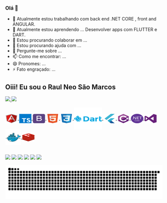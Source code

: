 ### Olá 👋

- 🔭 Atualmente estou trabalhando com back end .NET CORE , front and ANGULAR.
- 🌱 Atualmente estou aprendendo ... Desenvolver apps com FLUTTER e DART.
- 👯 Estou procurando colaborar em ...
- 🤔 Estou procurando ajuda com ...
- 💬 Pergunte-me sobre ...
- 📫 Como me encontrar: ...
- 😄 Pronomes: ...
- ⚡ Fato engraçado: ...

## Oiii! Eu sou o Raul Neo São Marcos
 <div>
  <a href="https://github.com/raulneomarcos">
  <img height="190em" src="https://github-readme-stats.vercel.app/api?username=raulneomarcos&show_icons=true&theme=dracula&include_all_commits=true&count_private=true"/>
  <img height="190em" src="https://github-readme-stats.vercel.app/api/top-langs/?username=raulneomarcos&layout=compact&langs_count=7&theme=dracula"/>
</div>
<div style="display: inline_block"><br>
  <img align="center" alt="Raul-Angularjs" height="30" width="40" src="https://github.com/devicons/devicon/blob/master/icons/angularjs/angularjs-original.svg">
  <img align="center" alt="Raul-Typescript" height="30" width="40" src="https://raw.githubusercontent.com/devicons/devicon/master/icons/typescript/typescript-plain.svg">
  <img align="center" alt="Raul-Bootstrap" height="30" width="40" src="https://github.com/devicons/devicon/blob/master/icons/bootstrap/bootstrap-plain.svg">
  <img align="center" alt="Raul-HTML" height="30" width="40" src="https://raw.githubusercontent.com/devicons/devicon/master/icons/html5/html5-original.svg">
  <img align="center" alt="Raul-CSS" height="30" width="40" src="https://raw.githubusercontent.com/devicons/devicon/master/icons/css3/css3-original.svg">
  <img align="center" alt="Raul-Dart" height="70" width="90" src="https://github.com/devicons/devicon/blob/master/icons/dart/dart-plain-wordmark.svg">
  <img align="center" alt="Raul-Flutter" height="30" width="40" src="https://github.com/devicons/devicon/blob/master/icons/flutter/flutter-original.svg">
  <img align="center" alt="Raul-Csharp" height="30" width="40" src="https://raw.githubusercontent.com/devicons/devicon/master/icons/csharp/csharp-original.svg">
  <img align="center" alt="Raul-DotNetCore" height="30" width="40" src="https://github.com/devicons/devicon/blob/master/icons/dotnetcore/dotnetcore-original.svg">
  <img align="center" alt="Raul-VisualStudio" height="30" width="40" src="https://github.com/devicons/devicon/blob/master/icons/visualstudio/visualstudio-plain.svg">
  <img align="center" alt="Raul-Docker" height="50" width="50" src="https://github.com/devicons/devicon/blob/master/icons/docker/docker-original.svg">
  <img align="center" alt="Raul-Redis" height="30" width="40" src="https://github.com/devicons/devicon/blob/master/icons/redis/redis-original.svg">
 
</div>
  
  ##
 
<div> 
  <a href="https://www.youtube.com/channel/UCWuHq24PbSDfoaa6E24nKSw" target="_blank"><img src="https://img.shields.io/badge/YouTube-FF0000?style=for-the-badge&logo=youtube&logoColor=white" target="_blank"></a>
  <a href="https://www.instagram.com/raulneo" target="_blank"><img src="https://img.shields.io/badge/-Instagram-%23E4405F?style=for-the-badge&logo=instagram&logoColor=white" target="_blank"></a>
 	<a href="https://www.twitch.tv/raulneomarcos" target="_blank"><img src="https://img.shields.io/badge/Twitch-9146FF?style=for-the-badge&logo=twitch&logoColor=white" target="_blank"></a>
 <a href="https://discord.gg/G9GPg5SA75" target="_blank"><img src="https://img.shields.io/badge/Discord-7289DA?style=for-the-badge&logo=discord&logoColor=white" target="_blank"></a> 
  <a href = "mailto:raul.dev.net@gmail.com"><img src="https://img.shields.io/badge/-Gmail-%23333?style=for-the-badge&logo=gmail&logoColor=white" target="_blank"></a>
  <a href="https://www.linkedin.com/in/raul-neo-s%C3%A3o-marcos-2897aa55" target="_blank"><img src="https://img.shields.io/badge/-LinkedIn-%230077B5?style=for-the-badge&logo=linkedin&logoColor=white" target="_blank"></a> 
 
  ![Snake animation](https://github.com/raulneomarcos/raulneomarcos/blob/output/github-contribution-grid-snake.svg)
 
</div>


